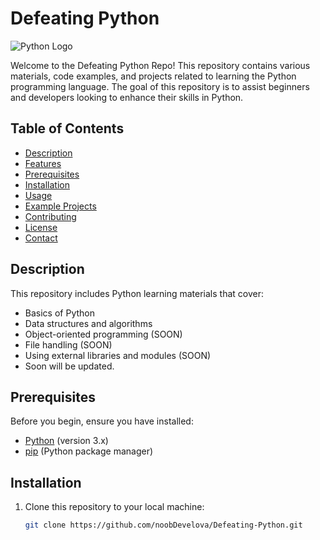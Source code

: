 # Defeating Python

![Python Logo](https://www.python.org/community/logos/python-logo.png)

Welcome to the Defeating Python Repo! This repository contains various materials, code examples, and projects related to learning the Python programming language. The goal of this repository is to assist beginners and developers looking to enhance their skills in Python.

## Table of Contents

- [Description](#description)
- [Features](#features)
- [Prerequisites](#prerequisites)
- [Installation](#installation)
- [Usage](#usage)
- [Example Projects](#example-projects)
- [Contributing](#contributing)
- [License](#license)
- [Contact](#contact)

## Description

This repository includes Python learning materials that cover:

- Basics of Python
- Data structures and algorithms
- Object-oriented programming (SOON)
- File handling (SOON)
- Using external libraries and modules (SOON)
- Soon will be updated.

## Prerequisites

Before you begin, ensure you have installed:

- [Python](https://www.python.org/downloads/) (version 3.x)
- [pip](https://pip.pypa.io/en/stable/installation/) (Python package manager)

## Installation

1. Clone this repository to your local machine:
   ```bash
   git clone https://github.com/noobDevelova/Defeating-Python.git
   ```
